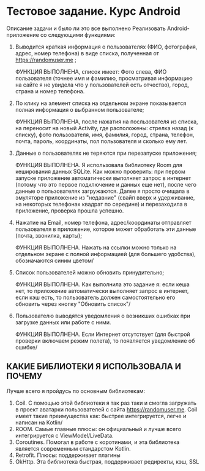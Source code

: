 # Тестовое задание. Курс Android

Описание задачи и было ли это все выполнено
Реализовать Android-приложение со следующими функциями:

1. Выводится краткая информация о пользователях (ФИО, фотография, адрес, номер
   телефона) в виде списка, полученная от https://randomuser.me ;

   ФУНКЦИЯ ВЫПОЛНЕНА, список имеет: Фото слева, ФИО пользователя (точнее имя и фамилию, просматривая
   информацию на сайте я не увидела что у пользователей есть отчество), город, страна и номер телефона.

2. По клику на элемент списка на отдельном экране показывается полная информация о
   выбранном пользователе;

   ФУНКЦИЯ ВЫПОЛНЕНА, после нажатия на посльзователя из списка, на переносит на новый Activity, где 
   расположены: стрелка назад (к списку), фото пользователя, имя, фамилия, город, страна, телефон, 
   почта, пароль, координаты, пол пользователя и сколько ему лет.

3. Данные о пользователях не теряются при перезапуске приложения;

   ФУНКЦИЯ ВЫПОЛНЕНА. Я использовала библиотеку Room для кеширования данных SQLite. Как можно проверить:
   при первом запуске приложение автоматически выполняет запрос в интернет (потому что это первое
   подключение и данных еще нет), после чего данные о пользователях загружаются. Далее я просто очищала
   в эмуляторе приложение из "недавние" (свайп вверх и удерживание, на некоторых телефонах квадрат
   по середине) и перезаходила в приложение, проверка прошла успешно.

4. Нажатие на Email, номер телефона, адрес/координаты отправляет пользователя в
   приложение, которое может обработать эти данные (почта, звонилка, карты);

   ФУНКЦИЯ ВЫПОЛНЕНА. Нажать на ссылки можно только на отдельном экране с полной информацией (для 
   большего удобства), обозначаются синим цветом/

5. Список пользователей можно обновить принудительно;
   
   ФУНКЦИЯ ВЫПОЛНЕНА. Как выполнила это задание я: если кеша нет, то приложение автоматически выполняет
   запрос в интернет, если кэш есть, то пользователь должен самостоятельно его обновить через кнопку
   "Обновить список"/

6. Пользователю выводятся уведомления о возникших ошибках при загрузке данных или
   работе с ними.

   ФУНКЦИЯ ВЫПОЛНЕНА. Если Интернет отсутствует (для быстрой проверки включаем режим полета), 
   то появляется уведомление об ошибке/


## КАКИЕ БИБЛИОТЕКИ Я ИСПОЛЬЗОВАЛА И ПОЧЕМУ
Лучше всего я пройдусь по основным библиотекам:

1. Coil. С помощью этой библиотеки я так раз таки и смогла загружать
   в проект аватарки пользователей с сайта https://randomuser.me. Coil имеет такие преимущества
   как: быстрее интегрируется, легче и написан на Kotlin/
2. ROOM. Самые главные плюсы: он официальный и лучше всего интегрируется с ViewModel/LiveData.
3. Coroutines. Помогал в работе с коротинами, и эта библиотека является современным стандарстом 
   Kotlin.
4. Retrofit. Плюсы: поддерживает плагины
5. OkHttp. Эта библиотека быстрая, поддерживает редиректы, кэш, SSL
